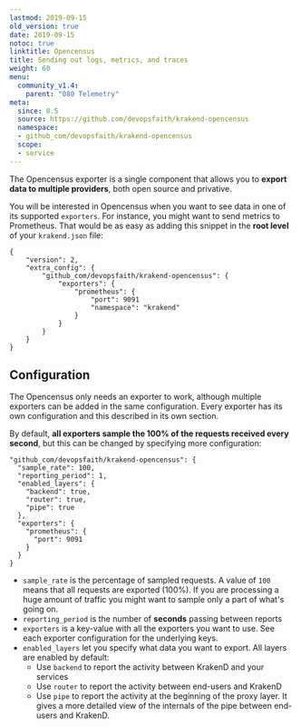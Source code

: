 ```yaml
---
lastmod: 2019-09-15
old_version: true
date: 2019-09-15
notoc: true
linktitle: Opencensus
title: Sending out logs, metrics, and traces
weight: 60
menu:
  community_v1.4:
    parent: "080 Telemetry"
meta:
  since: 0.5
  source: https://github.com/devopsfaith/krakend-opencensus
  namespace:
  - github_com/devopsfaith/krakend-opencensus
  scope:
  - service
---
```

The Opencensus exporter is a single component that allows you to **export data to multiple providers**, both open source and privative.

You will be interested in Opencensus when you want to see data in one of its supported `exporters`. For instance, you might want to send metrics to Prometheus. That would be as easy as adding this snippet in the **root level** of your `krakend.json` file:

    {
        "version": 2,
        "extra_config": {
            "github_com/devopsfaith/krakend-opencensus": {
                "exporters": {
                    "prometheus": {
                        "port": 9091
                        "namespace": "krakend"
                    }
                }
            }
        }
    }

## Configuration

The Opencensus only needs an exporter to work, although multiple exporters can be added in the same configuration. Every exporter has its own configuration and this described in its own section.

By default, **all exporters sample the 100% of the requests received every second**, but this can be changed by specifying more configuration:

    "github_com/devopsfaith/krakend-opencensus": {
      "sample_rate": 100,
      "reporting_period": 1,
      "enabled_layers": {
        "backend": true,
        "router": true,
        "pipe": true
      },
      "exporters": {
        "prometheus": {
          "port": 9091
        }
      }
    }

- `sample_rate` is the percentage of sampled requests. A value of `100` means that all requests are exported (100%). If you are processing a huge amount of traffic you might want to sample only a part of what's going on.
- `reporting_period` is the number of **seconds** passing between reports
- `exporters` is a key-value with all the exporters you want to use. See each exporter configuration for the underlying keys.
- `enabled_layers` let you specify what data you want to export. All layers are enabled by default:
  - Use `backend` to report the activity between KrakenD and your services
  - Use `router` to report the activity between end-users and KrakenD
  - Use `pipe` to report the activity at the beginning of the proxy layer. It gives a more detailed view of the internals of the pipe between end-users and KrakenD.
